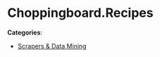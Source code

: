 # Choppingboard.Recipes



**Categories**:

- [Scrapers & Data Mining](https://github/awesome-apis/awesome-apis#scrapers-and-data-mining)



